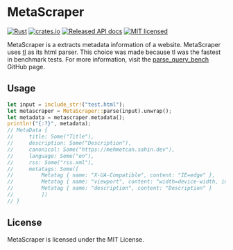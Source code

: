 # MetaScraper

[![Rust](https://github.com/mehmetcansahin/metascraper/actions/workflows/rust.yml/badge.svg)](https://github.com/mehmetcansahin/metascraper/actions/workflows/rust.yml)
[![crates.io](https://img.shields.io/crates/v/metascraper.svg)](https://crates.io/crates/metascraper)
[![Released API docs](https://docs.rs/metascraper/badge.svg)](https://docs.rs/metascraper)
[![MIT licensed](https://img.shields.io/badge/license-MIT-blue.svg)](./LICENSE)

MetaScraper is a extracts metadata information of a website. MetaScraper uses [tl](https://github.com/y21/tl) as its html parser. This choice was made because tl was the fastest in benchmark tests. For more information, visit the [parse_query_bench](https://github.com/mehmetcansahin/parse_query_bench) GitHub page.

## Usage

```rust
let input = include_str!("test.html");
let metascraper = MetaScraper::parse(input).unwrap();
let metadata = metascraper.metadata();
println!("{:?}", metadata);
// MetaData {
//     title: Some("Title"),
//     description: Some("Description"),
//     canonical: Some("https://mehmetcan.sahin.dev"),
//     language: Some("en"),
//     rss: Some("rss.xml"),
//     metatags: Some([
//         Metatag { name: "X-UA-Compatible", content: "IE=edge" },
//         Metatag { name: "viewport", content: "width=device-width, initial-scale=1.0" },
//         Metatag { name: "description", content: "Description" }
//         ])
// }
```

## License

MetaScraper is licensed under the MIT License.

